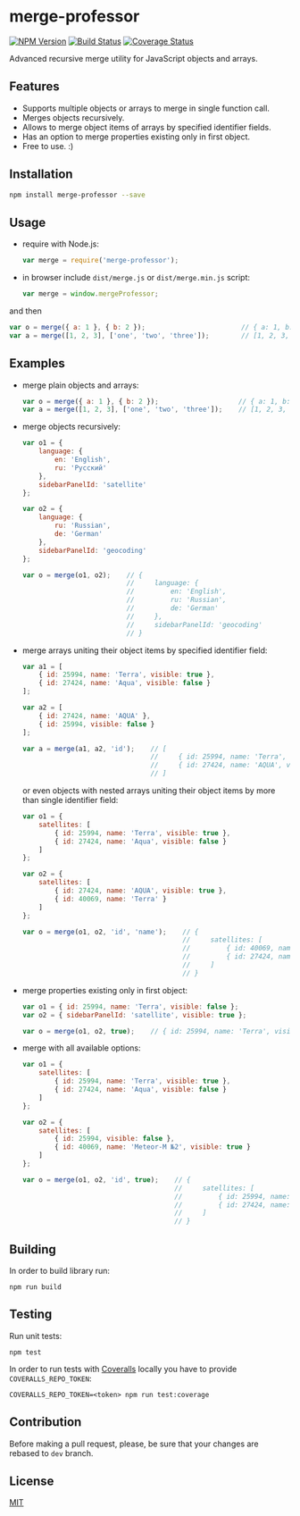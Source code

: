 # merge-professor

[![NPM Version](https://badge.fury.io/js/merge-professor.svg)](https://badge.fury.io/js/merge-professor)
[![Build Status](https://travis-ci.org/ezze/merge-professor.svg?branch=dev)](https://travis-ci.org/ezze/merge-professor)
[![Coverage Status](https://coveralls.io/repos/github/ezze/merge-professor/badge.svg)](https://coveralls.io/github/ezze/merge-professor)

Advanced recursive merge utility for JavaScript objects and arrays.

## Features

- Supports multiple objects or arrays to merge in single function call.
- Merges objects recursively.
- Allows to merge object items of arrays by specified identifier fields.
- Has an option to merge properties existing only in first object. 
- Free to use. :)

## Installation

```bash
npm install merge-professor --save
```
    
## Usage

- require with Node.js:

    ```javascript
    var merge = require('merge-professor');
    ```

- in browser include `dist/merge.js` or `dist/merge.min.js` script:

    ```javascript
    var merge = window.mergeProfessor;
    ```
    
and then    
    
```javascript    
var o = merge({ a: 1 }, { b: 2 });                        // { a: 1, b: 2 }
var a = merge([1, 2, 3], ['one', 'two', 'three']);        // [1, 2, 3, 'one', 'two', 'three']
```

## Examples

- merge plain objects and arrays:

    ```javascript
    var o = merge({ a: 1 }, { b: 2 });                    // { a: 1, b: 2 }
    var a = merge([1, 2, 3], ['one', 'two', 'three']);    // [1, 2, 3, 'one', 'two', 'three']
    ```
- merge objects recursively:

    ```javascript
    var o1 = {
        language: {
            en: 'English',
            ru: 'Русский'
        },
        sidebarPanelId: 'satellite'
    };

    var o2 = {
        language: {
            ru: 'Russian',
            de: 'German'
        },
        sidebarPanelId: 'geocoding'
    };

    var o = merge(o1, o2);    // {
                              //     language: {
                              //         en: 'English',
                              //         ru: 'Russian',
                              //         de: 'German'
                              //     },
                              //     sidebarPanelId: 'geocoding'
                              // }
    ```

- merge arrays uniting their object items by specified identifier field: 

    ``` javascript
    var a1 = [
        { id: 25994, name: 'Terra', visible: true },
        { id: 27424, name: 'Aqua', visible: false }
    ];

    var a2 = [
        { id: 27424, name: 'AQUA' },
        { id: 25994, visible: false }
    ];

    var a = merge(a1, a2, 'id');    // [
                                    //     { id: 25994, name: 'Terra', visible: false },
                                    //     { id: 27424, name: 'AQUA', visible: false }
                                    // ]
    ```
    
    or even objects with nested arrays uniting their object items by more than single identifier field:

    ```javascript                                    
    var o1 = {
        satellites: [
            { id: 25994, name: 'Terra', visible: true },
            { id: 27424, name: 'Aqua', visible: false }
        ]
    };

    var o2 = {
        satellites: [
            { id: 27424, name: 'AQUA', visible: true },
            { id: 40069, name: 'Terra' }
        ]
    };
    
    var o = merge(o1, o2, 'id', 'name');    // {
                                            //     satellites: [
                                            //         { id: 40069, name: 'Terra', visible: true },
                                            //         { id: 27424, name: 'AQUA', visible: true }
                                            //     ]
                                            // }
    ```

- merge properties existing only in first object:

    ```javascript
    var o1 = { id: 25994, name: 'Terra', visible: false };
    var o2 = { sidebarPanelId: 'satellite', visible: true };

    var o = merge(o1, o2, true);    // { id: 25994, name: 'Terra', visible: true });
    ```
    
- merge with all available options:
    
    ```javascript
    var o1 = {
        satellites: [
            { id: 25994, name: 'Terra', visible: true },
            { id: 27424, name: 'Aqua', visible: false }
        ]
    };
  
    var o2 = {
        satellites: [
            { id: 25994, visible: false },
            { id: 40069, name: 'Meteor-M №2', visible: true }
        ]
    };
  
    var o = merge(o1, o2, 'id', true);    // {
                                          //     satellites: [
                                          //         { id: 25994, name: 'Terra', visible: false },
                                          //         { id: 27424, name: 'Aqua', visible: false }
                                          //     ]
                                          // }
    ```
                                        
## Building

In order to build library run:
                                          
    npm run build
    
## Testing
    
Run unit tests:
    
    npm test
    
In order to run tests with [Coveralls](http://coveralls.io) locally you have to provide `COVERALLS_REPO_TOKEN`:
        
    COVERALLS_REPO_TOKEN=<token> npm run test:coverage
    
## Contribution
    
Before making a pull request, please, be sure that your changes are rebased to `dev` branch.

## License

[MIT](LICENSE)

